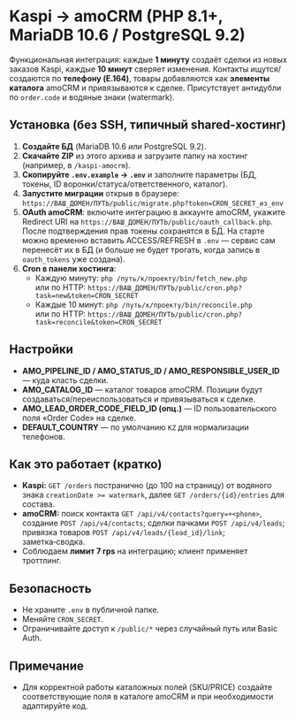 # Kaspi → amoCRM (PHP 8.1+, MariaDB 10.6 / PostgreSQL 9.2)

Функциональная интеграция: каждые **1 минуту** создаёт сделки из новых заказов Kaspi, каждые **10 минут** сверяет изменения. Контакты ищутся/создаются по **телефону (E.164)**, товары добавляются как **элементы каталога** amoCRM и привязываются к сделке. Присутствует антидубли по `order.code` и водяные знаки (watermark).

## Установка (без SSH, типичный shared-хостинг)

1. **Создайте БД** (MariaDB 10.6 *или* PostgreSQL 9.2).  
2. **Скачайте ZIP** из этого архива и загрузите папку на хостинг (например, в `/kaspi-amocrm`).  
3. **Скопируйте `.env.example` → `.env`** и заполните параметры (БД, токены, ID воронки/статуса/ответственного, каталог).  
4. **Запустите миграции** открыв в браузере:  
   `https://ВАШ_ДОМЕН/ПУТЬ/public/migrate.php?token=CRON_SECRET_из_env`  
5. **OAuth amoCRM**: включите интеграцию в аккаунте amoCRM, укажите Redirect URI на
   `https://ВАШ_ДОМЕН/ПУТЬ/public/oauth_callback.php`. После подтверждения прав токены сохранятся в БД.
   На старте можно временно вставить ACCESS/REFRESH в `.env` — сервис сам перенесёт их в БД
   (и больше не будет трогать, когда запись в `oauth_tokens` уже создана).
6. **Cron в панели хостинга**:  
   - Каждую минуту: `php /путь/к/проекту/bin/fetch_new.php`  
     или по HTTP: `https://ВАШ_ДОМЕН/ПУТЬ/public/cron.php?task=new&token=CRON_SECRET`
   - Каждые 10 минут: `php /путь/к/проекту/bin/reconcile.php`  
     или по HTTP: `https://ВАШ_ДОМЕН/ПУТЬ/public/cron.php?task=reconcile&token=CRON_SECRET`

## Настройки

- **AMO_PIPELINE_ID / AMO_STATUS_ID / AMO_RESPONSIBLE_USER_ID** — куда класть сделки.  
- **AMO_CATALOG_ID** — каталог товаров amoCRM. Позиции будут создаваться/переиспользоваться и привязываться к сделке.  
- **AMO_LEAD_ORDER_CODE_FIELD_ID (опц.)** — ID пользовательского поля «Order Code» на сделке.  
- **DEFAULT_COUNTRY** — по умолчанию `KZ` для нормализации телефонов.

## Как это работает (кратко)

- **Kaspi:** `GET /orders` постранично (до 100 на страницу) от водяного знака `creationDate >= watermark`, далее `GET /orders/{id}/entries` для состава.  
- **amoCRM:** поиск контакта `GET /api/v4/contacts?query=+<phone>`, создание `POST /api/v4/contacts`; сделки пачками `POST /api/v4/leads`; привязка товаров `POST /api/v4/leads/{lead_id}/link`; заметка‑сводка.  
- Соблюдаем **лимит 7 rps** на интеграцию; клиент применяет троттлинг.

## Безопасность

- Не храните `.env` в публичной папке.  
- Меняйте `CRON_SECRET`.  
- Ограничивайте доступ к `/public/*` через случайный путь или Basic Auth.

## Примечание

- Для корректной работы каталожных полей (SKU/PRICE) создайте соответствующие поля в каталоге amoCRM и при необходимости адаптируйте код.
